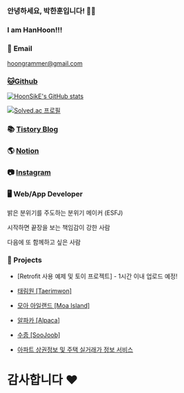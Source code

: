 

### 안녕하세요, 박한훈입니다! 🏃‍♂️
### I am HanHoon!!!

### 📧 **Email**
hoongrammer@gmail.com

### [🐱**Github**](https://github.com/HoonSikE)

[![HoonSikE's GitHub stats](https://github-readme-stats.vercel.app/api?username=HoonSikE&show_icons=true&theme=dracula)](https://github.com/anuraghazra/github-readme-stats)

[![Solved.ac 프로필](https://mazassumnida.wtf/api/v2/generate_badge?boj=han_hoon)](https://solved.ac/han_hoon)

### 📚 [**Tistory Blog**](https://han-hoon.tistory.com/)

### 🌎 [**Notion**](https://hoongrammer.notion.site/hoongrammer/8f37f047d08a447b974ed0514a065f33)

### 📷 [**Instagram**](https://www.instagram.com/hoon._.sik/)

### 🖥️ **Web/App Developer**

밝은 분위기를 주도하는 분위기 메이커 (ESFJ)

시작하면 끝장을 보는 책임감이 강한 사람

다음에 또 함께하고 싶은 사람

### 💎 Projects
 - [Retrofit 사용 예제 및 토이 프로젝트] - 1시간 이내 업로드 예정!

 - [태림원 [Taerimwon]](https://github.com/HoonSikE/MakeEngraveDraft)

 - [모아 아일랜드 [Moa Island]](https://github.com/HoonSikE/MoaIsland)

 - [알파카 [Alpaca]](https://github.com/HoonSikE/Alpaca/tree/master/aos)

 - [수줍 [SooJoob]](https://github.com/HoonSikE/SOOJOOB)

 - [아파트 상권정보 및 주택 실거래가 정보 서비스](https://github.com/HoonSikE/HappyHouse)

# 감사합니다 ❤️
